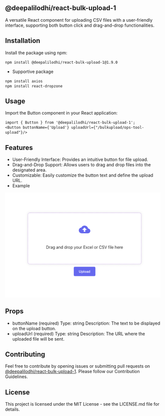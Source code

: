 ## @deepalilodhi/react-bulk-upload-1
A versatile React component for uploading CSV files with a user-friendly interface, supporting both button click and drag-and-drop functionalities.

## Installation
Install the package using npm:

```
npm install @deepalilodhi/react-bulk-upload-1@1.9.0
```
- Supportive package
```
npm install axios
npm install react-dropzone
```

## Usage
Import the Button component in your React application:

```
import { Button } from '@deepalilodhi/react-bulk-upload-1';
<Button buttonName={'Upload'} uploadUrl={"/bulkupload/ops-tool-upload"}/>
```



## Features

- User-Friendly Interface: Provides an intuitive button for file upload.
- Drag-and-Drop Support: Allows users to drag and drop files into the designated area.
- Customizable: Easily customize the button text and define the upload URL.
- Example
<img src="./assets/csv-file-upload.png" />


## Props
- buttonName (required)
Type: string
Description: The text to be displayed on the upload button.
- uploadUrl (required)
Type: string
Description: The URL where the uploaded file will be sent.

## Contributing
Feel free to contribute by opening issues or submitting pull requests on [@deepalilodhi/react-bulk-upload-1](https://github.com/Deepali-1508/-deepalilodhi-react-bulk-upload-1). Please follow our Contribution Guidelines.

## License
This project is licensed under the MIT License - see the LICENSE.md file for details.
